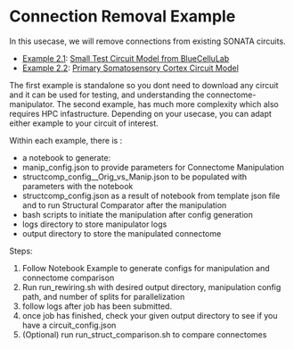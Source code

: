 # Connection Removal Example

In this usecase, we will remove connections from existing SONATA circuits. 

- <u>Example 2.1</u>: [Small Test Circuit Model from BlueCelluLab](./test_circuit/)
- <u>Example 2.2</u>: [Primary Somatosensory Cortex Circuit Model](./sscx/)

The first example is standalone so you dont need to download any circuit and it can be used for testing, and understanding the connectome-manipulator. The second example, has much more complexity which also requires HPC infastructure. Depending on your usecase, you can adapt either example to your circuit of interest.


Within each example, there is :

- a notebook to generate:
- manip_config.json to provide parameters for Connectome Manipulation
- structcomp_config__Orig_vs_Manip.json to be populated with parameters with the notebook
- structcomp_config.json as a result of notebook from template json file and to run Structural Comparator after the manipulation
- bash scripts to initiate the manipulation after config generation
- logs directory to store manipulator logs
- output directory to store the manipulated connectome

Steps:

1. Follow Notebook Example to generate configs for manipulation and connectome comparison
2. Run run_rewiring.sh with desired output directory, manipulation config path, and number of splits for parallelization
3. follow logs after job has been submitted. 
4. once job has finished, check your given output directory to see if you have a circuit_config.json
5. (Optional) run run_struct_comparison.sh to compare connectomes